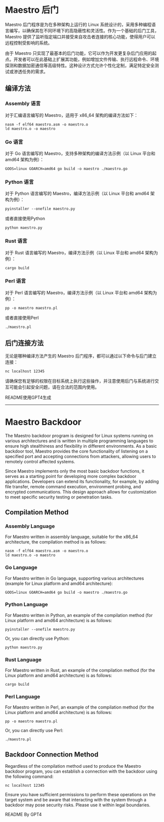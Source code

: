 # Maestro 后门

Maestro 后门程序是为在多种架构上运行的 Linux 系统设计的，采用多种编程语言编写，以确保其在不同环境下的高隐蔽性和灵活性。作为一个基础的后门工具，Maestro 提供了监听指定端口并接受来自攻击者连接的核心功能，使得用户可以远程控制受影响的系统。

由于 Maestro 只实现了最基本的后门功能，它可以作为开发更复杂后门应用的起点。开发者可以在此基础上扩展其功能，例如增加文件传输、执行远程命令、环境探测和数据加密通信等高级特性。这种设计方式允许个性化定制，满足特定安全测试或渗透任务的需求。

## 编译方法

### Assembly 语言

对于汇编语言编写的 Maestro，适用于 x86_64 架构的编译方法如下：

```shell
nasm -f elf64 maestro.asm -o maestro.o
ld maestro.o -o maestro
```

### Go 语言

对于 Go 语言编写的 Maestro，支持多种架构的编译方法示例（以 Linux 平台和 amd64 架构为例）：

```shell
GOOS=linux GOARCH=amd64 go build -o maestro ./maestro.go
```

### Python 语言

对于 Python 语言编写的 Maestro，编译方法示例（以 Linux 平台和 amd64 架构为例）：

```shell
pyinstaller --onefile maestro.py
```

或者直接使用Python

```shell
python maestro.py
```

### Rust 语言

对于 Rust 语言编写的 Maestro，编译方法示例（以 Linux 平台和 amd64 架构为例）：

```shell
cargo build
```

### Perl 语言

对于 Perl 语言编写的 Maestro，编译方法示例（以 Linux 平台和 amd64 架构为例）： 

```shell
pp -o maestro maestro.pl
```

或者直接使用Perl

```shell
./maestro.pl
```

## 后门连接方法

无论是哪种编译方法产生的 Maestro 后门程序，都可以通过以下命令与后门建立连接：

```shell
nc localhost 12345
```

请确保您有足够的权限在目标系统上执行这些操作，并注意使用后门与系统进行交互可能会引起安全问题，请在合法的范围内使用。

README使用GPT4生成

------

# Maestro Backdoor

The Maestro backdoor program is designed for Linux systems running on various architectures and is written in multiple programming languages to ensure high stealthiness and flexibility in different environments. As a basic backdoor tool, Maestro provides the core functionality of listening on a specified port and accepting connections from attackers, allowing users to remotely control affected systems.

Since Maestro implements only the most basic backdoor functions, it serves as a starting point for developing more complex backdoor applications. Developers can extend its functionality, for example, by adding file transfer, remote command execution, environment probing, and encrypted communications. This design approach allows for customization to meet specific security testing or penetration tasks.

## Compilation Method

### Assembly Language

For Maestro written in assembly language, suitable for the x86_64 architecture, the compilation method is as follows:

```shell
nasm -f elf64 maestro.asm -o maestro.o
ld maestro.o -o maestro
```

### Go Language

For Maestro written in Go language, supporting various architectures (example for Linux platform and amd64 architecture):

```shell
GOOS=linux GOARCH=amd64 go build -o maestro ./maestro.go
```

### Python Language

For Maestro written in Python, an example of the compilation method (for Linux platform and amd64 architecture) is as follows:

```shell
pyinstaller --onefile maestro.py
```

Or, you can directly use Python:

```shell
python maestro.py
```

### Rust Language

For Maestro written in Rust, an example of the compilation method (for the Linux platform and amd64 architecture) is as follows:

```shell
cargo build
```

### Perl Language

For Maestro written in Perl, an example of the compilation method (for the Linux platform and amd64 architecture) is as follows:

```shell
pp -o maestro maestro.pl
```

Or, you can directly use Perl:

```shell
./maestro.pl
```

## Backdoor Connection Method

Regardless of the compilation method used to produce the Maestro backdoor program, you can establish a connection with the backdoor using the following command:

```shell
nc localhost 12345
```

Ensure you have sufficient permissions to perform these operations on the target system and be aware that interacting with the system through a backdoor may pose security risks. Please use it within legal boundaries.

README By GPT4
